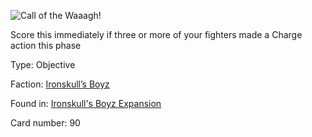 
![Call of the Waaagh!](https://warhammerunderworlds.com/wp-content/uploads/sites/6/2017/12/090_ENG-Call-of-the-Waaagh.png)

Score this immediately if three or more of your fighters made a Charge action this phase

Type: Objective

Faction: [Ironskull’s Boyz](/factions/ironskulls-boyz.md)

Found in: [Ironskull's Boyz Expansion](/locations/ironskulls-boyz-expansion.md)

Card number: 90
